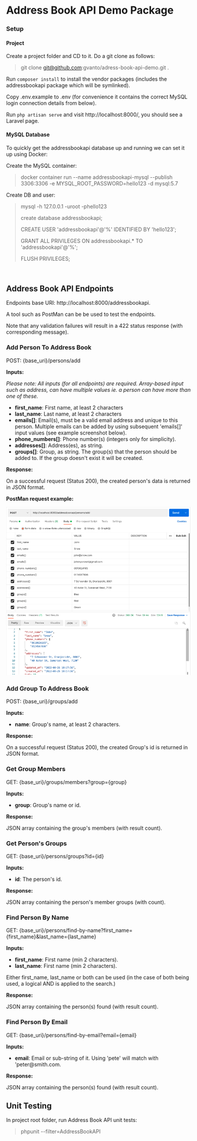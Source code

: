# Address Book API Demo Package

### Setup

#### Project

Create a project folder and CD to it. Do a git clone as follows:

> git clone git@github.com:gvanto/adress-book-api-demo.git .

Run `composer install` to install the vendor packages 
(includes the addressbookapi package which will be symlinked).

Copy .env.example to .env (for convenience it contains the correct MySQL login
connection details from below).

Run `php artisan serve` and visit http://localhost:8000/, you should see
a Laravel page.

#### MySQL Database

To quickly get the addressbookapi database up and running we can 
set it up using Docker:

Create the MySQL container:
> docker container run --name addressbookapi-mysql --publish 3306:3306 -e MYSQL_ROOT_PASSWORD=hello123 -d mysql:5.7

Create DB and user:

> mysql -h 127.0.0.1 -uroot -phello123
>
> create database addressbookapi;
>
> CREATE USER 'addressbookapi'@'%' IDENTIFIED BY 'hello123';
>
> GRANT ALL PRIVILEGES ON addressbookapi.* TO 'addressbookapi'@'%';
>
> FLUSH PRIVILEGES;

<br>

## Address Book API Endpoints

Endpoints base URI: http://localhost:8000/addressbookapi.

A tool such as PostMan can be be used to test the endpoints.

Note that any validation failures will result in a 422 status response 
(with corresponding message).

### Add Person To Address Book
POST: {base_uri}/persons/add

**Inputs:**

*Please note: All inputs (for all endpoints) are required. Array-based input such as address, can
have multiple values ie. a person can have more than one of these.*

<ul>
<li><b>first_name</b>: First name, at least 2 characters</li>
<li><b>last_name</b>: Last name, at least 2 characters</li>
<li><b>emails[]</b>: Email(s), must be a valid email address and unique to this
 person. Multiple emails can be added by using subsequent 'emails[]' input values (see
example screenshot below).
</li>
<li><b>phone_numbers[]</b>: Phone number(s) (integers only for simplicity).
</li>
<li><b>addresses[]</b>: Address(es), as string. 
</li>
<li><b>groups[]</b>: Group, as string. The group(s) that the person should
be added to. If the group doesn't exist it will be created.
</li>
</ul>

**Response:**

On a successful request (Status 200), the created person's data is returned
in JSON format.

**PostMan request example:**

![PostMan request example](assets/postman-request-example.png "PostMan request example")

### Add Group To Address Book
POST: {base_uri}/groups/add

**Inputs:**

<ul>
<li><b>name</b>: Group's name, at least 2 characters.</li>
</ul>

**Response:**

On a successful request (Status 200), the created Group's id is returned
in JSON format.

### Get Group Members
GET: {base_uri}/groups/members?group={group}

**Inputs:**

<ul>
<li><b>group</b>: Group's name or id.</li>
</ul>

**Response:**

JSON array containing the group's members (with result count).

### Get Person's Groups
GET: {base_uri}/persons/groups?id={id}

**Inputs:**

<ul>
<li><b>id</b>: The person's id.</li>
</ul>

**Response:**

JSON array containing the person's member groups (with count).

### Find Person By Name
GET: {base_uri}/persons/find-by-name?first_name={first_name}&last_name={last_name}

**Inputs:**

<ul>
<li><b>first_name</b>: First name (min 2 characters).</li>
<li><b>last_name</b>: First name (min 2 characters).</li>
</ul>

Either first_name, last_name or both can be used (in the case
of both being used, a logical AND is applied to the search.)

**Response:**

JSON array containing the person(s) found (with result count).

### Find Person By Email
GET: {base_uri}/persons/find-by-email?email={email}

**Inputs:**

<ul>
<li><b>email</b>: Email or sub-string of it. Using 'pete'
will match with 'peter@smith.com.</li>
</ul>

**Response:**

JSON array containing the person(s) found (with result count).

## Unit Testing

In project root folder, run Address Book API unit tests:

> phpunit --filter=AddressBookAPI
